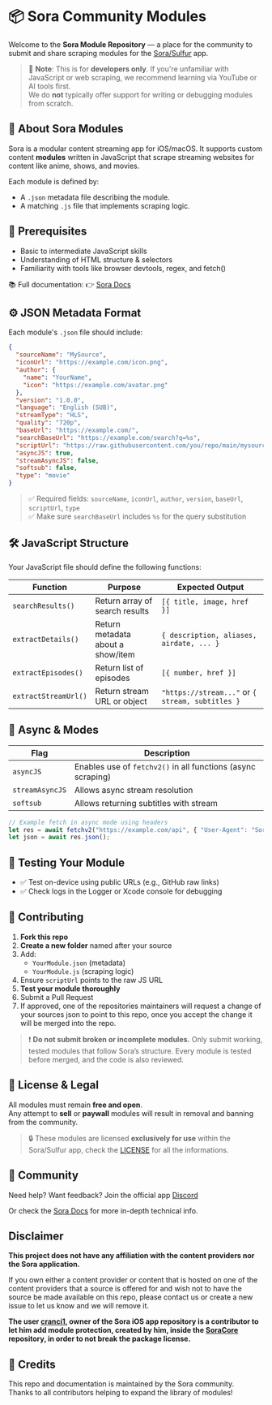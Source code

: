 # 📦 Sora Community Modules

Welcome to the **Sora Module Repository** — a place for the community to submit and share scraping modules for the [Sora/Sulfur](https://github.com/cranci1/Sora) app.

> 📌 **Note**: This is for **developers only**. If you're unfamiliar with JavaScript or web scraping, we recommend learning via YouTube or AI tools first.  
> We do **not** typically offer support for writing or debugging modules from scratch.

## 📖 About Sora Modules

Sora is a modular content streaming app for iOS/macOS. It supports custom content **modules** written in JavaScript that scrape streaming websites for content like anime, shows, and movies.

Each module is defined by:

- A `.json` metadata file describing the module.
- A matching `.js` file that implements scraping logic.

## 🧠 Prerequisites

- Basic to intermediate JavaScript skills
- Understanding of HTML structure & selectors
- Familiarity with tools like browser devtools, regex, and fetch()

📚 Full documentation:
👉 [Sora Docs](https://soradocs.readthedocs.io/en/latest/)

## ⚙️ JSON Metadata Format

Each module's `.json` file should include:

```json
{
  "sourceName": "MySource",
  "iconUrl": "https://example.com/icon.png",
  "author": {
    "name": "YourName",
    "icon": "https://example.com/avatar.png"
  },
  "version": "1.0.0",
  "language": "English (SUB)",
  "streamType": "HLS",
  "quality": "720p",
  "baseUrl": "https://example.com/",
  "searchBaseUrl": "https://example.com/search?q=%s",
  "scriptUrl": "https://raw.githubusercontent.com/you/repo/main/mysource.js",
  "asyncJS": true,
  "streamAsyncJS": false,
  "softsub": false,
  "type": "movie"
}
```

> ✅ Required fields: `sourceName`, `iconUrl`, `author`, `version`, `baseUrl`, `scriptUrl`, `type`  
> ✅ Make sure `searchBaseUrl` includes `%s` for the query substitution

## 🛠️ JavaScript Structure

Your JavaScript file should define the following functions:

| Function             | Purpose                           | Expected Output                                  |
| -------------------- | --------------------------------- | ------------------------------------------------ |
| `searchResults()`    | Return array of search results    | `[{ title, image, href }]`                       |
| `extractDetails()`   | Return metadata about a show/item | `{ description, aliases, airdate, ... }`         |
| `extractEpisodes()`  | Return list of episodes           | `[{ number, href }]`                             |
| `extractStreamUrl()` | Return stream URL or object       | `"https://stream..."` or `{ stream, subtitles }` |

## 🔁 Async & Modes

| Flag            | Description                                                  |
| --------------- | ------------------------------------------------------------ |
| `asyncJS`       | Enables use of `fetchv2()` in all functions (async scraping) |
| `streamAsyncJS` | Allows async stream resolution                               |
| `softsub`       | Allows returning subtitles with stream                       |

```js
// Example fetch in async mode using headers
let res = await fetchv2("https://example.com/api", { "User-Agent": "Sora" });
let json = await res.json();
```

## 🧪 Testing Your Module

- ✅ Test on-device using public URLs (e.g., GitHub raw links)
- ✅ Check logs in the Logger or Xcode console for debugging

## 🤝 Contributing

1. **Fork this repo**
2. **Create a new folder** named after your source
3. Add:
   - `YourModule.json` (metadata)
   - `YourModule.js` (scraping logic)
4. Ensure `scriptUrl` points to the raw JS URL
5. **Test your module thoroughly**
6. Submit a Pull Request
7. If approved, one of the repositories maintainers will request a change of your sources json to point to this repo, once you accept the change it will be merged into the repo.

> ❗ **Do not submit broken or incomplete modules.** Only submit working, tested modules that follow Sora’s structure. Every module is tested before merged, and the code is also reviewed.

## 📌 License & Legal

All modules must remain **free and open**.  
Any attempt to **sell** or **paywall** modules will result in removal and banning from the community.

> 🔒 These modules are licensed **exclusively for use** within the Sora/Sulfur app, check the [LICENSE](https://github.com/Sora-Community/modules/blob/main/LICENSE) for all the informations.

## 💬 Community

Need help? Want feedback?
Join the official app [Discord](https://discord.gg/XR3SrmUbpd)

Or check the [Sora Docs](https://soradocs.readthedocs.io/en/latest/) for more in-depth technical info.

## Disclaimer

**This project does not have any affiliation with the content providers nor the Sora application.**

If you own either a content provider or content that is hosted on one of the content providers that a source is offered for and wish not to have the source be made available on this repo, please contact us or create a new issue to let us know and we will remove it.

**The user [cranci1](https://github.com/cranci1), owner of the Sora iOS app repository is a contributor to let him add module protection, created by him, inside the [SoraCore](https://github.com/cranci1/SoraCore) repository, in order to not break the package license.**

## 👏 Credits

This repo and documentation is maintained by the Sora community.  
Thanks to all contributors helping to expand the library of modules!
